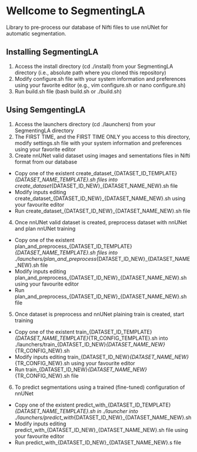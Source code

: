 # Wellcome to SegmentingLA

Library to pre-process our database of Nifti files to use nnUNet for automatic segmentation.

## Installing SegmentingLA

1. Access the install directory (cd ./install) from your SegmentingLA directory (i.e., absolute path where you cloned this repository)
2. Modify configure.sh file with your system information and preferences using your favorite editor (e.g., vim configure.sh or nano configure.sh)
3. Run build.sh file (bash build.sh or ./build.sh)

## Using SemgentingLA

1. Access the launchers directory (cd ./launchers) from your SegmentingLA directory 
2. The FIRST TIME, and the FIRST TIME ONLY you access to this directory, modify settings.sh file with your system information and preferences using your favorite editor
3. Create nnUNet valid dataset using images and sementations files in Nifti format from our database
  * Copy one of the existent create_dataset_{DATASET_ID_TEMPLATE}_{DATASET_NAME_TEMPLATE}.sh files into create_dataset_{DATASET_ID_NEW}_{DATASET_NAME_NEW}.sh file
  * Modify inputs editing create_dataset_{DATASET_ID_NEW}_{DATASET_NAME_NEW}.sh using your favourite editor
  * Run create_dataset_{DATASET_ID_NEW}_{DATASET_NAME_NEW}.sh file
4. Once nnUNet valid dataset is created, preprocess dataset with nnUNet and plan nnUNet training
  * Copy one of the existent plan_and_preprocess_{DATASET_ID_TEMPLATE}_{DATASET_NAME_TEMPLATE}.sh files into ./launchers/plan_and_preprocess_{DATASET_ID_NEW}_{DATASET_NAME_NEW}.sh file
  * Modify inputs editing plan_and_preprocess_{DATASET_ID_NEW}_{DATASET_NAME_NEW}.sh using your favourite editor
  * Run plan_and_preprocess_{DATASET_ID_NEW}_{DATASET_NAME_NEW}.sh file
5. Once dataset is preprocess and nnUNet plaining train is created, start training
  * Copy one of the existent train_{DATASET_ID_TEMPLATE}_{DATASET_NAME_TEMPLATE}_{TR_CONFIG_TEMPLATE}.sh into ./launchers/train_{DATASET_ID_NEW}_{DATASET_NAME_NEW}_{TR_CONFIG_NEW}.sh
  * Modify inputs editing train_{DATASET_ID_NEW}_{DATASET_NAME_NEW}_{TR_CONFIG_NEW}.sh using your favourite editor
  * Run train_{DATASET_ID_NEW}_{DATASET_NAME_NEW}_{TR_CONFIG_NEW}.sh file
6. To predict segmentations using a trained (fine-tuned) configuration of nnUNet
  * Copy one of the existent predict_with_{DATASET_ID_TEMPLATE}_{DATASET_NAME_TEMPLATE}.sh in ./launcher into ./launchers/predict_with_{DATASET_ID_NEW}_{DATASET_NAME_NEW}.sh
  * Modify inputs editing predict_with_{DATASET_ID_NEW}_{DATASET_NAME_NEW}.sh file using your favourite editor
  * Run predict_with_{DATASET_ID_NEW}_{DATASET_NAME_NEW}.s file
